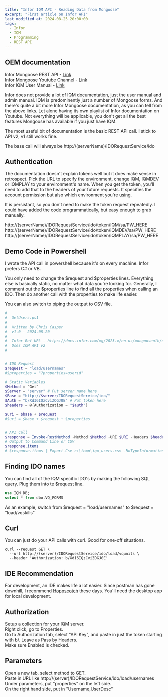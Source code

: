 ```yaml
---
title: "Infor IQM API - Reading Data from Mongoose"
excerpt: "First article on Infor API"
last_modified_at: 2024-08-25 20:00:00
tags:
  - Infor
  - IQM
  - Programming
  - REST API
---
```




## OEM documentation

Infor Mongoose REST API - [Link](https://docs.infor.com/mg/2023.x/en-us/mongooseolh/default.html?helpcontent=rwn1573170285401.html)  
Infor Mongoose Youtube Channel - [Link](https://www.youtube.com/playlist?list=PLQe-TQ28qm-ijxPSNmP2qDHicVyS6x46g)  
Infor IQM User Manual - [Link](https://docs.infor.com/iqm/10.x/en-us/useradminlist/default.html)  
  
Infor does not provide a lot of IQM documentation, just the user manual and admin manual. IQM is predominently just a number of Mongoose forms. And there's quite a bit more Infor Mongoose documentation, as you can tell from the above links. Let alone having its own playlist of Infor documentation on Youtube. Not everything will be applicable, you don't get all the best features Mongoose has available if you just have IQM. 
  
The most useful bit of documentation is the basic REST API call. I stick to API v2, v1 still works fine. 
  
The base call will always be http://(serverName)/IDORequestService/ido


## Authentication

The documentation doesn't explain tokens well but it does make sense in retrospect. Pick the URL to specify the environment, change IQM, IQMDEV or IQMPLAY to your environment's name. When you get the token, you'll need to add that to the headers of your future requests. It specifies the account permission but also which environment you're using.
  
It is persistant, so you don't need to make the token request repeatedly. I could have added the code programmatically, but easy enough to grab manually. 
  
http://(serverName)/IDORequestService/ido/token/IQM/sa/PW_HERE
http://(serverName)/IDORequestService/ido/token/IQMDEV/sa/PW_HERE
http://(serverName)/IDORequestService/ido/token/IQMPLAY/sa/PW_HERE


## Demo Code in Powershell

I wrote the API call in powershell because it's on every machine. Infor prefers C# or VB.   
  
You only need to change the $request and $properties lines. Everything else is basically static, no matter what data you're looking for. Generally, I comment out the $properties line to find all the properties when calling an IDO. Then do another call with the properties to make life easier.  
  
You can also switch to piping the output to CSV file. 


```powershell
#
#  GetUsers.ps1
#
#  Written by Chris Casper
#  v1.0 - 2024.08.20
#
#  Infor Ref URL - https://docs.infor.com/mg/2023.x/en-us/mongooseolh/default.html?helpcontent=dou1573771437358.html
#  Uses IQM API v2
#


# IDO Request
$request = "load/usernames"
#$properties = "?properties=userid"

# Static Variables
$Method = “Get”
$Server = "server" # Put server name here
$Base = "http://$server/IDORequestService/ido/"
$Auth = "b/XdI6IQzCviZOGJ0E" # Put token here
$headers = @{Authorization = "$auth"}

$uri = $base + $request
#$uri = $base + $request + $properties


# API call
$response = Invoke-RestMethod -Method $Method -URI $URI -Headers $headers -ContentType "application/json"
# Output to Command Line or CSV
$response.items
# $response.items | Export-Csv c:\temp\iqm_users.csv -NoTypeInformation
```

## Finding IDO names

You can find all of the IQM specific IDO's by making the following SQL query. Plug them into te $request line.  

```sql
use IQM_DB;
select * from dbo.VQ_FORMS
```

As an example, switch from $request = "load/usernames" to $request =  "load/vqskills"


## Curl

You can just do your API calls with curl.  Good for one-off situations.

```
curl --request GET \
  --url http://(server)/IDORequestService/ido/load/vqunits \
  --header 'Authorization: b/XdI6IQzCviZOGJ0E'
```

## IDE Recommendation  

For development, an IDE makes life a lot easier. Since postman has gone downhill, I recommend [Hoppscotch](https://hoppscotch.io/) these days. You'll need the desktop app for local development. 

## Authorization

Setup a collection for your IQM server.  
Right click, go to Properties.  
Go to Authorization tab, select "API Key", and paste in just the token starting with b/. Leave as Pass by Headers.  
Make sure Enabled is checked. 

## Parameters

Open a new tab, select method to GET.  
Paste in URL like http://(server)/IDORequestService/ido/load/usernames  
Under parameters, put "properties" on the left side.  
On the right hand side, put in "Username,UserDesc"
